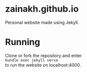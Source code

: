 # zainakh.github.io
Personal website made using Jekyll. 

# Running
Clone or fork the repository and enter <br />
`bundle exec jekyll serve` 
<br />to run the website on localhost:4000. 
